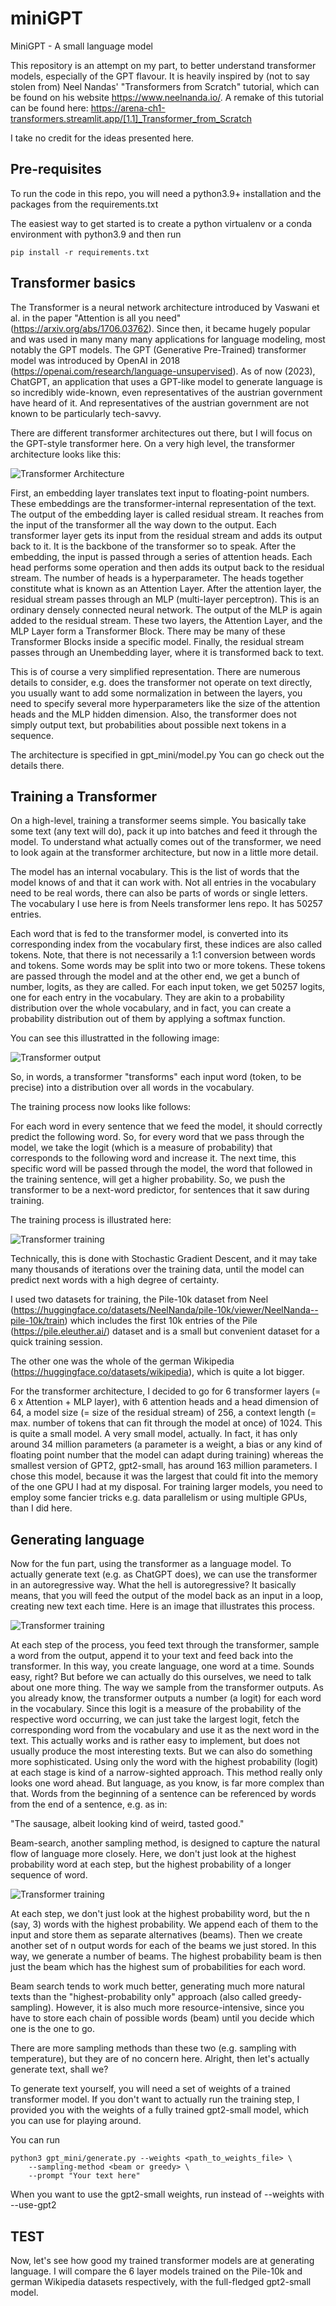 # miniGPT
MiniGPT - A small language model

This repository is an attempt on my part, to better understand transformer models, 
especially of the GPT flavour.
It is heavily inspired by (not to say stolen from) Neel Nandas' "Transformers from Scratch" tutorial, which can be found 
on his website https://www.neelnanda.io/.
A remake of this tutorial can be found here: https://arena-ch1-transformers.streamlit.app/[1.1]_Transformer_from_Scratch

I take no credit for the ideas presented here.

## Pre-requisites

To run the code in this repo, you will need a python3.9+ installation and the packages
from the requirements.txt

The easiest way to get started is to create a python virtualenv or a conda environment with python3.9
and then run

    pip install -r requirements.txt

## Transformer basics

The Transformer is a neural network architecture introduced by Vaswani et al. in the paper
"Attention is all you need" (https://arxiv.org/abs/1706.03762).
Since then, it became hugely popular and was used in many many many applications
for language modeling, most notably the GPT models. 
The GPT (Generative Pre-Trained) transformer model was introduced by OpenAI in 2018 (https://openai.com/research/language-unsupervised).
As of now (2023), ChatGPT, an application that uses a GPT-like model to generate language is so incredibly 
wide-known, even representatives of the austrian government have heard of it.
And representatives of the austrian government are not known to be particularly tech-savvy.

There are different transformer architectures out there, but I will focus on the GPT-style
transformer here.
On a very high level, the transformer architecture looks like this:

![Transformer Architecture](plots/transformer_architecture.jpg)

First, an embedding layer translates text input to floating-point numbers. These embeddings are 
the transformer-internal representation of the text. The output of the embedding layer is called residual
stream. It reaches from the input of the transformer all the way down to the output.
Each transformer layer gets its input from the residual stream and adds its output back to it.
It is the backbone of the transformer so to speak. 
After the embedding, the input is passed through a series of attention heads. Each head performs some
operation and then adds its output back to the residual stream.
The number of heads is a hyperparameter. The heads together constitute what is known as an Attention Layer.
After the attention layer, the residual stream passes through an MLP (multi-layer perceptron).
This is an ordinary densely connected neural network. The output of the MLP is again added to the 
residual stream.
These two layers, the Attention Layer, and the MLP Layer form a Transformer Block.
There may be many of these Transformer Blocks inside a specific model.
Finally, the residual stream passes through an Unembedding layer, where it is transformed back to text.

This is of course a very simplified representation. There are numerous details to consider, e.g. does
the transformer not operate on text directly, you usually want to add some normalization in between 
the layers, you need to specify several more hyperparameters like the size of the attention heads and
the MLP hidden dimension. Also, the transformer does not simply output text, but probabilities about
possible next tokens in a sequence.

The architecture is specified in gpt_mini/model.py You can go check out the details there.

## Training a Transformer

On a high-level, training a transformer seems simple.
You basically take some text (any text will do), pack it up into batches and feed it 
through the model. To understand what actually comes out of the transformer, we need to look again at the
transformer architecture, but now in a little more detail.

The model has an internal vocabulary. This is the list of words that the model knows of
and that it can work with. Not all entries in the vocabulary need to be real words, there can also
be parts of words or single letters. The vocabulary I use here is from Neels transformer lens 
repo. It has 50257 entries.

Each word that is fed to the transformer model, is converted into its corresponding index
from the vocabulary first, these indices are also called tokens. Note, that there is not necessarily a 1:1 conversion
between words and tokens. Some words may be split into two or more tokens.
These tokens are passed through the model and at the other end, we get a bunch of number, logits, as they
are called.
For each input token, we get 50257 logits, one for each entry in the vocabulary.
They are akin to a probability distribution over the whole vocabulary, and in fact, you 
can create a probability distribution out of them by applying a softmax function.

You can see this illustratted in the following image:

![Transformer output](plots/transformer_io.jpg)

So, in words, a transformer "transforms" each input word (token, to be precise)
into a distribution over all words in the vocabulary.

The training process now looks like follows:

For each word in every sentence that we feed the model, it should correctly predict
the following word. So, for every word that we pass through the model, we take the logit
(which is a measure of probability) that corresponds to the following word and increase it.
The next time, this specific word will be passed through the model, the word that followed in
the training sentence, will get a higher probability.
So, we push the transformer to be a next-word predictor, for sentences that it
saw during training.

The training process is illustrated here:

![Transformer training](plots/transformer_training.jpg)

Technically, this is done with Stochastic Gradient Descent, and it may take many thousands
of iterations over the training data, until the model can predict next words with
a high degree of certainty.

I used two datasets for training, the Pile-10k dataset from Neel (https://huggingface.co/datasets/NeelNanda/pile-10k/viewer/NeelNanda--pile-10k/train)
which includes the first 10k entries of the Pile (https://pile.eleuther.ai/) dataset and is a small but convenient
dataset for a quick training session.

The other one was the whole of the german Wikipedia (https://huggingface.co/datasets/wikipedia), which
is quite a lot bigger.

For the transformer architecture, I decided to go for 6 transformer layers (= 6 x Attention + MLP layer),
with 6 attention heads and a head dimension of 64, a model size (= size of the residual stream) of 256, a context length (= max. number of tokens that can fit
through the model at once) of 1024.
This is quite a small model. A very small model, actually. In fact, it has only around 34 million parameters (a parameter is 
a weight, a bias or any kind of floating point number that the model can adapt during training) whereas 
the smallest version of GPT2, gpt2-small, has around 163 million parameters.
I chose this model, because it was the largest that could fit into the memory of the one GPU I had 
at my disposal. For training larger models, you need to employ some fancier tricks e.g. data parallelism or using multiple GPUs,
than I did here.

## Generating language

Now for the fun part, using the transformer as a language model.
To actually generate text (e.g. as ChatGPT does), we can use the transformer in an autoregressive way.
What the hell is autoregressive? It basically means, that you will feed the output of the model back as an input in a loop, creating
new text each time.
Here is an image that illustrates this process.

![Transformer training](plots/autoregression.jpg)

At each step of the process, you feed text through the transformer, sample a word from the output, append
it to your text and feed back into the transformer.
In this way, you create language, one word at a time.
Sounds easy, right? But before we can actually do this ourselves, we need to talk about
one more thing. The way we sample from the transformer outputs.
As you already know, the transformer outputs a number (a logit) for each word in the vocabulary.
Since this logit is a measure of the probability of the respective word occurring, we can just take
the largest logit, fetch the corresponding word from the vocabulary and use it as the next word in the
text. This actually works and is rather easy to implement, but does not usually produce the most
interesting texts. But we can also do something more sophisticated.
Using only the word with the highest probability (logit) at each stage is kind of a narrow-sighted approach.
This method really only looks one word ahead. But language, as you know, is far more complex than that.
Words from the beginning of a sentence can be referenced by words from the end of a sentence, e.g. as in: 

"The sausage, albeit looking kind of weird, tasted good."

Beam-search, another sampling method, is designed to capture the natural flow of language more closely.
Here, we don't just look at the highest probability word at each step, but the highest probability of a longer sequence of word.

![Transformer training](plots/beam_search.jpg)

At each step, we don't just look at the highest probability word, but the n (say, 3) words
with the highest probability. We append each of them to the input and store them as 
separate alternatives (beams). Then we create another set of n output words for each of the beams we just stored.
In this way, we generate a number of beams. The highest probability beam is then just the beam
which has the highest sum of probabilities for each word.

Beam search tends to work much better, generating much more natural texts than the "highest-probability only" approach (also called greedy-sampling).
However, it is also much more resource-intensive, since you have to store each chain of possible words (beam) until
you decide which one is the one to go.

There are more sampling methods than these two (e.g. sampling with temperature), but they are of no concern here.
Alright, then let's actually generate text, shall we?

To generate text yourself, you will need a set of weights of a trained transformer model.
If you don't want to actually run the training step, I provided you with the weights of a fully
trained gpt2-small model, which you can use for playing around.

You can run

    python3 gpt_mini/generate.py --weights <path_to_weights_file> \
        --sampling-method <beam or greedy> \
        --prompt "Your text here"

When you want to use the gpt2-small weights, run instead of --weights with --use-gpt2

## TEST

Now, let's see how good my trained transformer models are at generating language.
I will compare the 6 layer models trained on the Pile-10k and german Wikipedia datasets respectively,
with the full-fledged gpt2-small model.






